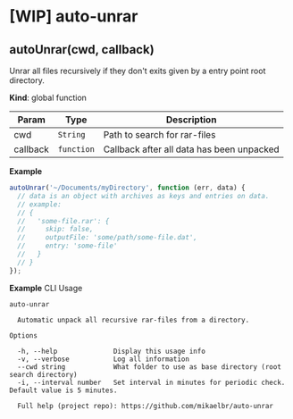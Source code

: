 # [WIP] auto-unrar

<a name="autoUnrar"></a>
## autoUnrar(cwd, callback)
Unrar all files recursively if they don't exits given by
a entry point root directory.

**Kind**: global function

| Param | Type | Description |
| --- | --- | --- |
| cwd | <code>String</code> | Path to search for rar-files |
| callback | <code>function</code> | Callback after all data has been unpacked |

**Example**
```js
autoUnrar('~/Documents/myDirectory', function (err, data) {
  // data is an object with archives as keys and entries on data.
  // example:
  // {
  //   'some-file.rar': {
  //     skip: false,
  //     outputFile: 'some/path/some-file.dat',
  //     entry: 'some-file'
  //   }
  // }
});
```
**Example**
CLI Usage
```
auto-unrar

  Automatic unpack all recursive rar-files from a directory.

Options

  -h, --help              Display this usage info
  -v, --verbose           Log all information
  --cwd string            What folder to use as base directory (root search directory)
  -i, --interval number   Set interval in minutes for periodic check. Default value is 5 minutes.

  Full help (project repo): https://github.com/mikaelbr/auto-unrar
```
